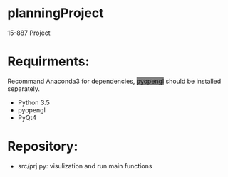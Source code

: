 # planningProject
15-887 Project
# Requirments:
Recommand Anaconda3 for dependencies, <span style="background-color:gray">pyopengl</span> should be installed separately.

* Python 3.5
* pyopengl
* PyQt4

# Repository:
* src/prj.py:
	visulization and run main functions

